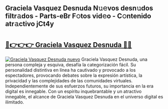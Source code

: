 ## Graciela Vasquez Desnuda N𝚞𝚎vos desn𝚞dos filtr𝚊dos - Parts-eBr F𝚘tos vid𝚎o - C𝚘ntenido atr𝚊ctivo jCt4y

# <h2><a href="http://mban98.tromn.icu/?c=Graciela+Vasquez+Desnuda">🔗👉👉👉 Graciela Vasquez Desnuda 🔗🔗</a></h2>

[![Graciela Vasquez Desnuda nuevo](https://i.imgur.com/pEAQMta.gif)](http://mban98.tromn.icu/?c=Graciela+Vasquez+Desnuda)
Graciela Vasquez Desnuda, una persona compleja y esquiva, desafía la categorización fácil. Su personalidad distintiva en línea ha cautivado y provocado a los espectadores, provocando debates sobre la expresión artística, la privacidad y las complejidades de las comunidades virtuales. Independientemente de sus esfuerzos futuros, su importancia en la era digital es innegable. Con un espíritu inquebrantable y un atractivo innegable, el alcance de Graciela Vasquez Desnuda en el universo digital es ilimitado.
